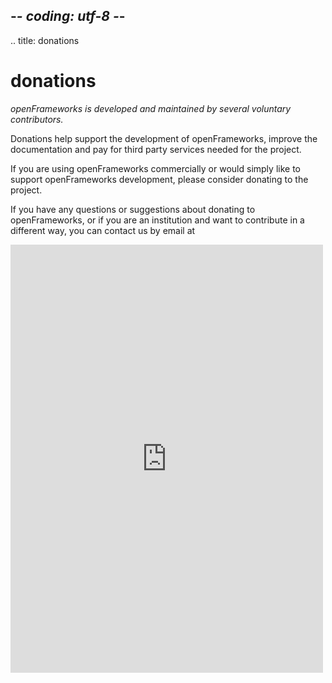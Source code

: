 ## -*- coding: utf-8 -*-
.. title: donations


<div class="page-left-medium">
<h1>donations</h1>

<em>openFrameworks is developed and maintained by several voluntary contributors.</em>

<p>Donations help support the development of openFrameworks, improve the documentation and pay for third party services needed for the project.</p>

<p>If you are using openFrameworks commercially or would simply like to support openFrameworks development, please consider donating to the project.</p>

<p>If you have any questions or suggestions about donating to openFrameworks, or if you are an institution and want to contribute in a different way, you can contact us by email at <script type="text/javascript" language="javascript">
<!--
$(document).ready(function(){
    window.setTimeout(function(){
      // Email obfuscator script 2.1 by Tim Williams, University of Arizona
      // Random encryption key feature coded by Andrew Moulden
      // This code is freeware provided these four comment lines remain intact
      // A wizard to generate this code is at http://www.jottings.com/obfuscator/
      coded = "4QvO7qQvP@QBMvU1OEMIQ1SP.ww"
      key = "BTobCRz1yjMsJfW6KIYmh2O4vcqltQuXGk9pg0PFUZr8VeExLN5HwD37AadnSi"
      shift=coded.length
      link=""
      for (i=0; i<coded.length; i++) {
        if (key.indexOf(coded.charAt(i))==-1) {
          ltr = coded.charAt(i)
          link += (ltr)
        }
        else {
          ltr = (key.indexOf(coded.charAt(i))-shift+key.length) % key.length
          link += (key.charAt(ltr))
        }
      }
      //$('a.donations_link').text(link);
      //$('a.donations_link').onclick(function(){window.location = "mailto:" + link});
      //$('a.donations_link').href="mailto:" + link
      $('span.donations_link').html("<a href='#' onclick='window.location=\"mailto:" + link + "\";'>" + link + "</a>");
    },500)
})
//-->
</script><span class="donations_link"></span></p>

</div>

<div class="page-right-narrow">
<div class="home-links">

<div class="donations">
<script src="https://donorbox.org/widget.js" paypalExpress="false"></script><iframe src="https://donorbox.org/embed/openframeworks-donations" height="685px" width="100%"
        style="max-width:500px; min-width:310px; max-height:none!important" seamless="seamless" name="donorbox" frameborder="0" scrolling="no" allowpaymentrequest></iframe>

</div>
</div>
</div>
